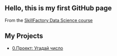 ## Hello, this is my first GitHub page
From the [SkillFactory Data Science course](https://github.com/Fanoxis/sf_data_science)

## My Projects

* [0.Проект: Угадай число](https://github.com/Fanoxis/sf_data_science/main/game_1)
